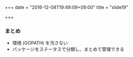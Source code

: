 +++
date = "2016-12-08T19:49:09+09:00"
title = "slide19"

+++



### まとめ

- 環境 (GOPATH) を汚さない
- パッケージをステータスで分類し、まとめて管理できる

